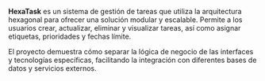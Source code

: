 <b>HexaTask</b> es un sistema de gestión de tareas que utiliza la arquitectura hexagonal para ofrecer una solución modular y escalable. Permite a los usuarios crear, actualizar, eliminar y visualizar tareas, así como asignar etiquetas, prioridades y fechas límite.

El proyecto demuestra cómo separar la lógica de negocio de las interfaces y tecnologías específicas, facilitando la integración con diferentes bases de datos y servicios externos.
